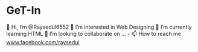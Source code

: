 # GeT-In
👋 Hi, I’m @Raysedul6552   👀 I’m interested in Web Designing   🌱 I’m currently learning HTML   💞️ I’m looking to collaborate on ... - 📫 How to reach me www.facebook.com/raysedul
